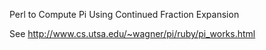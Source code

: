 Perl to Compute Pi Using Continued Fraction Expansion

See http://www.cs.utsa.edu/~wagner/pi/ruby/pi_works.html
